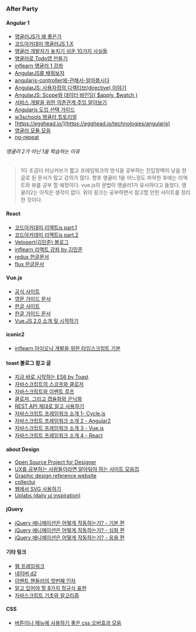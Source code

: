 ### After Party

#### Angular 1

- [앵귤러JS가 왜 좋은가](https://blog.outsider.ne.kr/975)
- [코드아카데미 앵귤러JS 1.X](https://www.codecademy.com/learn/learn-angularjs)
- [앵귤러 개발자가 놓치기 쉬운 10가지 사실들](http://blog.jeonghwan.net/2016/08/20/angular-facts-easy-to-miss.html#)
- [앵귤러로 Todo앱 만들기](http://blog.jeonghwan.net/lectures/todomvc-angular/1/)
- [inflearn 앵귤러 1 강좌](https://www.inflearn.com/course/angular-%EC%95%B5%EA%B7%A4%EB%9F%AC-%EA%B0%95%EC%A2%8C/)
- [AngularJS를 배워보자](http://www.codekin.com/?p=1530)
- [angularjs-controller에-관해서-알아봅시다](https://linumix.wordpress.com/2015/05/09/angularjs-controller%EC%97%90-%EA%B4%80%ED%95%B4%EC%84%9C-%EC%95%8C%EC%95%84%EB%B4%85%EC%8B%9C%EB%8B%A4-2/)
- [AngularJS: 사용자정의 디렉티브(directive) 이야기](http://www.nextree.co.kr/p4850/)
- [AngularJS: Scope와 데이터 바인딩( $apply, $watch )](http://www.nextree.co.kr/p8890/)
- [서비스 개발을 위한 의존관계 주입 알아보기](http://webframeworks.kr/tutorials/angularjs/dependency_injection_with_angularjs/)
- [Angularjs 도입 선택 가이드](http://www.slideshare.net/deview/angularjs-45155720)
- [w3schools 앵귤러 튜토리얼](http://www.w3schools.com/angular/)
- [https://egghead.io/](https://egghead.io/technologies/angularjs)
- [앵귤러 모듈 모음](http://ngmodules.org/)
- [ng-repeat](http://programmingsummaries.tistory.com/236)

###### 앵귤러 2가 아닌 1을 학습하는 이유
> 1이 조금더 러닝커브가 짧고 프레임워크의 방식을 공부하는 진입장벽이 낮음
> 한글로 된 문서가 많고 강의가 많다.
> 향후 앵귤러 1을 어느정도 파악한 후에는 리액트와 뷰를 공부 할 예정이다.
> vue.js의 문법이 앵귤러1가 유사하다고 들었다.
> 앵귤러2는 아직은 생각이 없다.
> 위의 링크는 공부하면서 참고할 만한 사이트를 정리한 것이다.

#### React

- [코드아카데미 리액트js part.1](https://www.codecademy.com/learn/react-101)
- [코드아카데미 리액트js part.2](https://www.codecademy.com/learn/react-102)
- [Velopert(김민준) 블로그](https://velopert.com/2597)
- [inflearn 리액트 강좌 by 김민준](https://www.inflearn.com/course/react-%EA%B0%95%EC%A2%8C-velopert/?action=curriculum)
- [redux 한글문서](http://dobbit.github.io/redux/)
- [flux 한글문서](https://github.com/haruair/flux)

#### Vue.js

- [공식 사이트](https://vuejs.org/)
- [영문 가이드 문서](https://vuejs.org/v2/guide/)
- [한글 사이트](https://kr.vuejs.org/)
- [한글 가이드 문서](https://kr.vuejs.org/v2/guide/)
- [Vue.JS 2.0 소개 및 시작하기](https://velopert.com/3007) 

#### iconic2

- [inflearn 아이오닉 개발을 위한 타입스크립트 기본](https://www.inflearn.com/course/%EC%95%84%EC%9D%B4%EC%98%A4%EB%8B%89-ionic2-%ED%83%80%EC%9E%85%EC%8A%A4%ED%81%AC%EB%A6%BD%ED%8A%B8/)

#### toast 블로그 참고 글

- [지금 바로 시작하는 ES6 by Toast](http://meetup.toast.com/posts/85)
- [자바스크립트의 스코프와 클로저](http://meetup.toast.com/posts/86)
- [자바스크립트와 이벤트 루프](http://meetup.toast.com/posts/89)
- [클로저, 그리고 캡슐화와 은닉화](http://meetup.toast.com/posts/90)
- [REST API 제대로 알고 사용하기](http://meetup.toast.com/posts/92)
- [자바스크립트 프레임워크 소개 1- Cycle.js](http://meetup.toast.com/posts/97)
- [자바스크립트 프레임워크 소개 2 - Angular2](http://meetup.toast.com/posts/98)
- [자바스크립트 프레임워크 소개 3 - Vue.js](http://meetup.toast.com/posts/99)
- [자바스크립트 프레임워크 소개 4 - React](http://meetup.toast.com/posts/100)


#### about Design

- [Open Source Project for Designer](https://www.clippingmini.com/#watch?pid=jvVQa254kW)
- [UX를 공부하는 사람들이라면 알아둬야 하는 사이트 모음집](https://www.clippingmini.com/#watch?pid=-KZRN-NIdwPcblFMqSLf)
- [Graphic design reference website](https://www.clippingmini.com/#watch?pid=3nzjNLPaPi)
- [collectui](http://collectui.com/designs)
- [웹에서 SVG 사용하기](https://svgontheweb.com/ko/)
- [Uplabs (daily ui inspiration)](https://www.uplabs.com/)

#### jQuery

- [jQuery 애니메이션은 어떻게 작동하는가? - 기본 편](http://d2.naver.com/helloworld/0265052)
- [jQuery 애니메이션은 어떻게 작동하는가? - 심화 편](http://d2.naver.com/helloworld/4424601)
- [jQuery 애니메이션은 어떻게 작동하는가? - 응용 편](http://d2.naver.com/helloworld/9323973)


#### 기타 링크
- [웹 프레임워크](http://webframeworks.kr/)
- [네이버 d2](http://d2.naver.com/helloworld)
- [이벤트 핸들러의 첫번째 인자](http://div.or.kr/js-studying/%EC%9D%B4%EB%B2%A4%ED%8A%B8%20%ED%95%B8%EB%93%A4%EB%9F%AC%EC%9D%98%20%EC%B2%AB%EB%B2%88%EC%A7%B8%20%EC%9D%B8%EC%9E%90)
- [알고 있어야 할 8가지 정규식 표현](https://blog.outsider.ne.kr/360)
- [자바스크립트 기초와 알고리즘](https://github.com/ggomaeng/awesome-js)

#### CSS
- [버튼이나 메뉴에 사용하기 좋은 css 오버효과 모음](http://rwdb.kr/menu_css_hover/)
